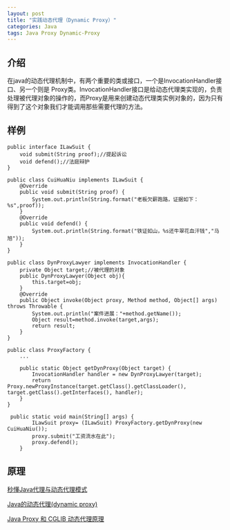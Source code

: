 ```yaml
---
layout: post
title: "实践动态代理（Dynamic Proxy）"
categories: Java
tags: Java Proxy Dynamic-Proxy
---
```


## 介绍

在java的动态代理机制中，有两个重要的类或接口，一个是InvocationHandler接口、另一个则是 Proxy类。InvocationHandler接口是给动态代理类实现的，负责处理被代理对象的操作的，而Proxy是用来创建动态代理类实例对象的，因为只有得到了这个对象我们才能调用那些需要代理的方法。

## 样例

```
public interface ILawSuit {
    void submit(String proof);//提起诉讼
    void defend();//法庭辩护
}
```



```
public class CuiHuaNiu implements ILawSuit {
    @Override
    public void submit(String proof) {
        System.out.println(String.format("老板欠薪跑路，证据如下：%s",proof));
    }
    @Override
    public void defend() {
        System.out.println(String.format("铁证如山，%s还牛翠花血汗钱","马旭"));
    }
}
```



```
public class DynProxyLawyer implements InvocationHandler {
    private Object target;//被代理的对象
    public DynProxyLawyer(Object obj){
        this.target=obj;
    }
    @Override
    public Object invoke(Object proxy, Method method, Object[] args) throws Throwable {
	    System.out.println("案件进展："+method.getName());
        Object result=method.invoke(target,args);
        return result;
    }
}
```



```
public class ProxyFactory {
	...

    public static Object getDynProxy(Object target) {
        InvocationHandler handler = new DynProxyLawyer(target);
        return Proxy.newProxyInstance(target.getClass().getClassLoader(), target.getClass().getInterfaces(), handler);
    }
}
```



```
 public static void main(String[] args) {
        ILawSuit proxy= (ILawSuit) ProxyFactory.getDynProxy(new CuiHuaNiu());
        proxy.submit("工资流水在此");
        proxy.defend();
    }
```

## 原理





[秒懂Java代理与动态代理模式](https://blog.csdn.net/ShuSheng0007/article/details/80864854)

[Java的动态代理(dynamic proxy)](https://www.cnblogs.com/techyc/p/3455950.html)

[Java Proxy 和 CGLIB 动态代理原理](http://www.importnew.com/27772.html)